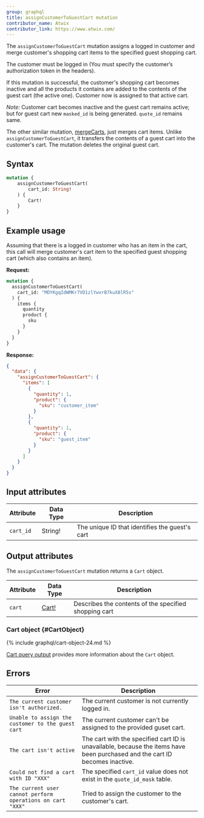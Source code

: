 ```yaml
---
group: graphql
title: assignCustomerToGuestCart mutation
contributor_name: Atwix
contributor_link: https://www.atwix.com/
---
```


The `assignCustomerToGuestCart` mutation assigns a logged in customer and merge customer's shopping cart items to the specified guest shopping cart.

The customer must be logged in (You must specify the customer’s authorization token in the headers).

If this mutation is successful, the customer's shopping cart becomes inactive and all the products it contains are added to the contents of the guest cart (the active one).
Customer now is assigned to that active cart.

*Note:*
Customer cart becomes inactive and the guest cart remains active; but for guest cart new `masked_id` is being generated.
`quote_id` remains same.

The other similar mutation, [mergeCarts]({{page.baseurl}}/graphql/mutations/merge-carts.html), just merges cart items.
Unlike `assignCustomerToGuestCart`, it transfers the contents of a guest cart into the customer's cart. The mutation deletes the original guest cart.

## Syntax

```graphql
mutation {
    assignCustomerToGuestCart(
        cart_id: String!
    ) {
        Cart!
    }
}
```

## Example usage

Assuming that there is a logged in customer who has an item in the cart, this call will merge customer's cart item to the specified guest shopping cart (which also contains an item).

**Request:**

```graphql
mutation {
  assignCustomerToGuestCart(
    cart_id: "MDYKgqIdWMKr7VD1zlYwxrB7kuX8lR5s"
  ) {
    items {
      quantity
      product {
        sku
      }
    }
  }
}
```

**Response:**

```json
{
  "data": {
    "assignCustomerToGuestCart": {
      "items": [
        {
          "quantity": 1,
          "product": {
            "sku": "customer_item"
          }
        },
        {
          "quantity": 1,
          "product": {
            "sku": "guest_item"
          }
        }
      ]
    }
  }
}
```

## Input attributes

Attribute |  Data Type | Description
--- | --- | ---
`cart_id` | String! | The unique ID that identifies the guest's cart

## Output attributes

The `assignCustomerToGuestCart` mutation returns a `Cart` object.

Attribute |  Data Type | Description
--- | --- | ---
`cart` |[Cart!](#CartObject) | Describes the contents of the specified shopping cart

### Cart object {#CartObject}

{% include graphql/cart-object-24.md %}

[Cart query output]({{page.baseurl}}/graphql/queries/cart.html#cart-output) provides more information about the `Cart` object.

## Errors

Error | Description
--- | ---
`The current customer isn't authorized.` | The current customer is not currently logged in.
`Unable to assign the customer to the guest cart` | The current customer can't be assigned to the provided guset cart.
`The cart isn't active` | The cart with the specified cart ID is unavailable, because the items have been purchased and the cart ID becomes inactive.
`Could not find a cart with ID "XXX"` | The specified `cart_id` value does not exist in the `quote_id_mask` table.
`The current user cannot perform operations on cart "XXX"` | Tried to assign the customer to the customer's cart.
